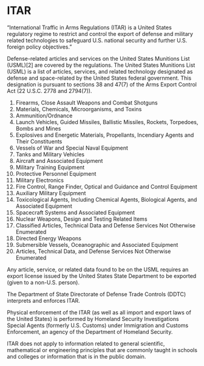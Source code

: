 # ITAR
“International Traffic in Arms Regulations (ITAR) is a United States regulatory regime to restrict and control the export of defense and military related technologies to safeguard U.S. national security and further U.S. foreign policy objectives.”

Defense-related articles and services on the United States Munitions List (USML)[2] are covered by the regulations.
The United States Munitions List (USML) is a list of articles, services, and related technology designated as defense and space-related by the United States federal government. This designation is pursuant to sections 38 and 47(7) of the Arms Export Control Act (22 U.S.C. 2778 and 2794(7)). 

1. Firearms, Close Assault Weapons and Combat Shotguns
2. Materials, Chemicals, Microorganisms, and Toxins
3. Ammunition/Ordnance
4. Launch Vehicles, Guided Missiles, Ballistic Missiles, Rockets, Torpedoes, Bombs and Mines
5. Explosives and Energetic Materials, Propellants, Incendiary Agents and Their Constituents
6. Vessels of War and Special Naval Equipment
7. Tanks and Military Vehicles
8. Aircraft and Associated Equipment
9. Military Training Equipment
10. Protective Personnel Equipment
11. Military Electronics
12. Fire Control, Range Finder, Optical and Guidance and Control Equipment
13. Auxiliary Military Equipment
14. Toxicological Agents, Including Chemical Agents, Biological Agents, and Associated Equipment
15. Spacecraft Systems and Associated Equipment
16. Nuclear Weapons, Design and Testing Related Items
17. Classified Articles, Technical Data and Defense Services Not Otherwise Enumerated
18. Directed Energy Weapons
19. Submersible Vessels, Oceanographic and Associated Equipment
20. Articles, Technical Data, and Defense Services Not Otherwise Enumerated



Any article, service, or related data found to be on the USML requires an export license issued by the United States State Department to be exported (given to a non-U.S. person).

The Department of State Directorate of Defense Trade Controls (DDTC) interprets and enforces ITAR.

Physical enforcement of the ITAR (as well as all import and export laws of the United States) is performed by Homeland Security Investigations Special Agents (formerly U.S. Customs) under Immigration and Customs Enforcement, an agency of the Department of Homeland Security.

ITAR does not apply to information related to general scientific, mathematical or engineering principles that are commonly taught in schools and colleges or information that is in the public domain.

